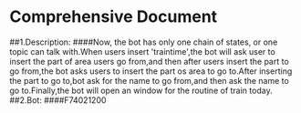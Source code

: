 Comprehensive Document
======================
##1.Description:
####Now, the bot has only one chain of states, or one topic can talk with.When users insert 'traintime',the bot will ask user to insert the part of area users go from,and then after users insert the part to go from,the bot asks users to insert the part os area to go to.After inserting the part to go to,bot ask for the name to go from,and then ask the name to go to.Finally,the bot will open an window for the routine of train today.
##2.Bot:
####F74021200
